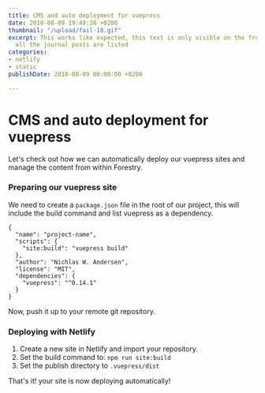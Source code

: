```yaml
---
title: CMS and auto deployment for vuepress
date: 2018-08-09 19:49:28 +0200
thumbnail: "/upload/fail-18.gif"
excerpt: This works like expected, this text is only visible on the front page where
  all the journal posts are listed
categories:
- netlify
- static
publishDate: 2018-08-09 00:00:00 +0200

---
```

# CMS and auto deployment for vuepress

Let's check out how we can automatically deploy our vuepress sites and manage the content from within Forestry.

### Preparing our vuepress site

We need to create a `package.json` file in the root of our project, this will include the build command and list vuepress as a dependency.

    {
      "name": "project-name",
      "scripts": {
        "site:build": "vuepress build"
      },
      "author": "Nichlas W. Andersen",
      "license": "MIT",
      "dependencies": {
        "vuepress": "^0.14.1"
      }
    }

Now, push it up to your remote git repository.

### Deploying with Netlify

1. Create a new site in Netlify and import your repository.
2. Set the build command to: `npm run site:build`
3. Set the publish directory to `.vuepress/dist`

That's it! your site is now deploying automatically!